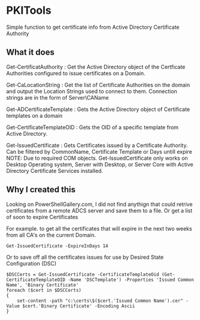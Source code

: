 # PKITools
Simple function to get certificate info from Active Directory Certificate Authority

## What it does
Get-CertificatAuthority : Get the Active Directory object of the Certficate Authorities configured to issue certificates on a Domain. 

Get-CaLocationString : Get the list of Certificate Authorities on the domain and output the Location Strings used to connect to them. Connection strings are in the form of Server\CAName 

Get-ADCertificateTemplate : Gets the Active Directory object of Certificate templates on a domain

Get-CertificateTemplateOID : Gets the OID of a specific template from Active Directory.

Get-IssuedCertificate : Gets Certificates issued by a Certificate Authority. Can be filtered by CommonName, Certificate Template or Days untill expire
NOTE: Due to required COM objects. Get-IssuedCertificate only works on Desktop Operating system, Server with Desktop, or Server Core with Active Directory Certificate Services installed.

## Why I created this
Looking on PowerShellGallery.com, I did not find anythign that could retrive certificates from a remote ADCS server and save them to a file. Or get a list of soon to expire Certificates

For example. to get all the certificates that will expire in the next two weeks from all CA's on the current Domain. 
~~~
Get-IssuedCertificate -ExpireInDays 14
~~~

Or to save off all the certificates issues for use by Desired State Configuration (DSC)
~~~
$DSCCerts = Get-IssuedCertificate -CertificateTemplateOid (Get-CertificateTemplateOID -Name 'DSCTemplate') -Properties 'Issued Common Name', 'Binary Certificate' 
foreach ($cert in $DSCCerts)
{
    set-content -path "c:\certs\$($cert.'Issued Common Name').cer" -Value $cert.'Binary Certificate' -Encoding Ascii
}
~~~

